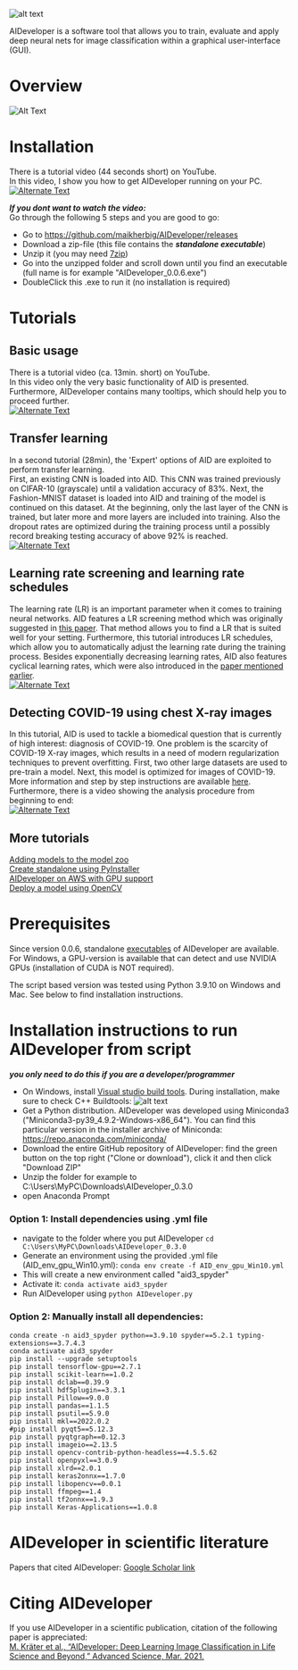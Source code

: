 
![alt text](art/main_icon_simple_04_text2.png "AIDeveloper Logo with Text")  

AIDeveloper is a software tool that allows you to train, evaluate and apply deep neural nets 
for image classification within a graphical user-interface (GUI).  

# Overview  
![Alt Text](art/Intro-v07.gif)
# Installation  
There is a tutorial video (44 seconds short) on YouTube.  
In this video, I show you how to get AIDeveloper running on your PC.  
[![Alternate Text](/art/Youtube_Link_Tutorial0_v01.png)](https://youtu.be/s5Kby9UuzL4 "AIDeveloper Tutorial 0")  

  
**_If you dont want to watch the video:_**   
Go through the following 5 steps and you are good to go:    
* Go to https://github.com/maikherbig/AIDeveloper/releases
* Download a zip-file (this file contains the **_standalone executable_**)   
* Unzip it (you may need [7zip](https://www.7-zip.org/download.html))
* Go into the unzipped folder and scroll down until you find an executable (full name is for example "AIDeveloper_0.0.6.exe")  
* DoubleClick this .exe to run it (no installation is required) 

# Tutorials  
## Basic usage  
There is a tutorial video (ca. 13min. short) on YouTube.  
In this video only the very basic functionality of AID is presented. Furthermore, AIDeveloper contains many tooltips, which should help you to proceed further.  
[![Alternate Text](art/Youtube_Link_Tutorial1_v04.png)](https://youtu.be/dvFiSRnwoto "AIDeveloper Tutorial 1")
  
  
## Transfer learning  
In a second tutorial (28min), the 'Expert' options of AID are exploited to perform transfer learning.  
First, an existing CNN is loaded into AID. This CNN was trained previously on CIFAR-10 (grayscale) until a validation accuracy of 83%. Next, the Fashion-MNIST dataset is loaded into AID and training of the model is continued on this dataset. At the beginning, only the last layer of the CNN is trained, but later more and more layers are included into training. Also the dropout rates are optimized during the training process until a possibly record breaking testing accuracy of above 92% is reached.  
[![Alternate Text](art/Youtube_Link_Tutorial2_v04.png)](https://youtu.be/NWhv4PF0C4g "AIDeveloper Tutorial 2")
  
  
## Learning rate screening and learning rate schedules  
The learning rate (LR) is an important parameter when it comes to training neural networks. AID features a LR screening method which was originally suggested in
[this paper](https://arxiv.org/abs/1506.01186). That method allows you to find a LR that is suited well for your setting. Furthermore, this tutorial introduces LR schedules, which allow you to automatically adjust the learning rate during the training process. Besides exponentially decreasing learning rates, AID also features cyclical learning rates, which were also introduced in the [paper mentioned earlier](https://arxiv.org/abs/1506.01186).     
[![Alternate Text](art/Youtube_Link_Tutorial_LR_schedules.png)](https://youtu.be/cQSFFURAtPc "AIDeveloper Learning rate schedules and learning rate screening")  
  
  
## Detecting COVID-19 using chest X-ray images  
In this tutorial, AID is used to tackle a biomedical question that is currently of high interest: diagnosis of COVID-19. One problem is the scarcity of COVID-19 X-ray images, which results in a need of modern regularization techniques to prevent overfitting. First, two other large datasets are used to pre-train a model. Next, this model is optimized for images of COVID-19.
More information and step by step instructions are available [here](https://github.com/maikherbig/AIDeveloper/tree/master/Tutorial%205%20COVID-19%20Chest%20X-ray%20images).  
Furthermore, there is a video showing the analysis procedure from beginning to end:  
[![Alternate Text](art/Youtube_Link_Tutorial5_v03.png)](https://www.youtube.com/watch?v=KRDJBJD7CsA "AIDeveloper Tutorial 5")
  
  
## More tutorials  
[Adding models to the model zoo](https://www.youtube.com/watch?v=XboH-YsG6LA&t)  
[Create standalone using PyInstaller](https://figshare.com/articles/Krater_et_al_2020_Data_zip/9902636)  
[AIDeveloper on AWS with GPU support](https://www.youtube.com/watch?v=C3pMNAg68XQ&t)  
[Deploy a model using OpenCV](https://github.com/maikherbig/AIDeveloper/tree/master/Tutorial%20Deploy%20to%20OpenCV%20dnn)  

# Prerequisites  
Since version 0.0.6, standalone [executables](https://github.com/maikherbig/AIDeveloper/releases) of AIDeveloper are available. For Windows, a GPU-version is available that can detect and use NVIDIA GPUs (installation of CUDA is NOT required).

The script based version was tested using Python 3.9.10 on Windows and Mac. See below to find installation instructions.

# Installation instructions to run AIDeveloper from script
**_you only need to do this if you are a developer/programmer_**
* On Windows, install [Visual studio build tools](https://visualstudio.microsoft.com/visual-cpp-build-tools/). During installation, make sure to check C++ Buildtools:
![alt text](https://github.com/maikherbig/AIDeveloper/blob/master/art/VS_Build_Tools.png "Installation of VS Build tools")
* Get a Python distribution. AIDeveloper was developed using Miniconda3 ("Miniconda3-py39_4.9.2-Windows-x86_64"). You can find this particular version in the installer archive of Miniconda: https://repo.anaconda.com/miniconda/
* Download the entire GitHub repository of AIDeveloper: find the green button on the top right ("Clone or download"), click it and then click "Download ZIP"
* Unzip the folder for example to C:\Users\MyPC\Downloads\AIDeveloper_0.3.0
* open Anaconda Prompt
### Option 1: Install dependencies using .yml file
* navigate to the folder where you put AIDeveloper `cd C:\Users\MyPC\Downloads\AIDeveloper_0.3.0`
* Generate an environment using the provided .yml file (AID_env_gpu_Win10.yml): `conda env create -f AID_env_gpu_Win10.yml`
* This will create a new environment called "aid3_spyder"
* Activate it: `conda activate aid3_spyder`
* Run AIDeveloper using `python AIDeveloper.py`  
### Option 2: Manually install all dependencies:
```
conda create -n aid3_spyder python==3.9.10 spyder==5.2.1 typing-extensions==3.7.4.3
conda activate aid3_spyder
pip install --upgrade setuptools
pip install tensorflow-gpu==2.7.1
pip install scikit-learn==1.0.2
pip install dclab==0.39.9
pip install hdf5plugin==3.3.1
pip install Pillow==9.0.0
pip install pandas==1.1.5
pip install psutil==5.9.0
pip install mkl==2022.0.2
#pip install pyqt5==5.12.3
pip install pyqtgraph==0.12.3
pip install imageio==2.13.5
pip install opencv-contrib-python-headless==4.5.5.62
pip install openpyxl==3.0.9
pip install xlrd==2.0.1
pip install keras2onnx==1.7.0
pip install libopencv==0.0.1
pip install ffmpeg==1.4
pip install tf2onnx==1.9.3
pip install Keras-Applications==1.0.8
```
# AIDeveloper in scientific literature  
Papers that cited AIDeveloper: [Google Scholar link](https://scholar.google.com/scholar?cites=14629994715068103456&as_sdt=2005&sciodt=0,5&hl=en) 
# Citing AIDeveloper  
If you use AIDeveloper in a scientific publication, citation of the following paper is appreciated:  
[M. Kräter et al., “AIDeveloper: Deep Learning Image Classification in Life Science and Beyond,” Advanced Science, Mar. 2021.](https://onlinelibrary.wiley.com/doi/10.1002/advs.202003743)  

